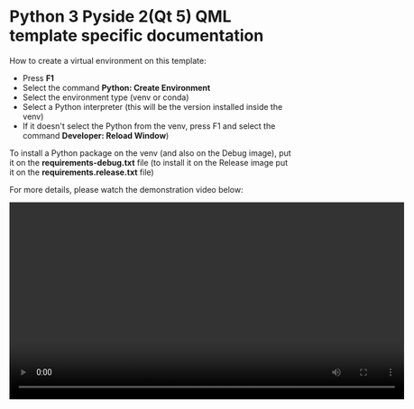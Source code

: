

# Python 3 Pyside 2(Qt 5) QML template specific documentation

How to create a virtual environment on this template:

 - Press **F1**
 - Select the command **Python: Create Environment**
 - Select the environment type (venv or conda)
 - Select a Python interpreter (this will be the version installed inside the
 venv)
 - If it doesn't select the Python from the venv, press F1 and select the command
 **Developer: Reload Window**)

To install a Python package on the venv (and also on the Debug image), put it 
on the **requirements-debug.txt** file (to install it on the Release image put it
on the **requirements.release.txt** file)

For more details, please watch the demonstration video below:

<video controls width="700">
  <source src="https://raw.githubusercontent.com/toradex/vscode-torizon-templates-documentation/main/common/python3/createEnvPython3.mp4" type="video/mp4">
</video>

[](https://user-images.githubusercontent.com/29797557/212500726-26f98466-dd21-46e1-b793-a08c803e2c23.mp4)

[The line above renders the video on GitHub but not on VSCode ]:<>

[As of now, the supported types of videos and audios are described in https://github.com/microsoft/vscode-docs/blob/vnext/release-notes/v1_72.md#built-in-preview-for-some-audio-and-video-files ]:<>
